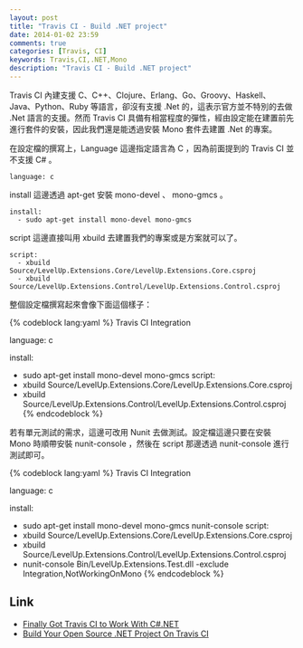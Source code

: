 ```yaml
---
layout: post
title: "Travis CI - Build .NET project"
date: 2014-01-02 23:59
comments: true
categories: [Travis, CI]
keywords: Travis,CI,.NET,Mono
description: "Travis CI - Build .NET project"
---
```


Travis CI 內建支援 C、C++、Clojure、Erlang、Go、Groovy、Haskell、Java、Python、Ruby 等語言，卻沒有支援 .Net 的，這表示官方並不特別的去做 .Net 語言的支援。然而 Travis CI 具備有相當程度的彈性，經由設定能在建置前先進行套件的安裝，因此我們還是能透過安裝 Mono 套件去建置 .Net 的專案。

<!-- More -->

在設定檔的撰寫上，Language 這邊指定語言為 C ，因為前面提到的 Travis CI 並不支援 C# 。

    language: c


install 這邊透過 apt-get 安裝 mono-devel 、 mono-gmcs 。

    install:
      - sudo apt-get install mono-devel mono-gmcs


script 這邊直接叫用 xbuild 去建置我們的專案或是方案就可以了。

    script:
      - xbuild Source/LevelUp.Extensions.Core/LevelUp.Extensions.Core.csproj
      - xbuild Source/LevelUp.Extensions.Control/LevelUp.Extensions.Control.csproj


整個設定檔撰寫起來會像下面這個樣子：

{% codeblock lang:yaml %}
 Travis CI Integration

language: c

install:
  - sudo apt-get install mono-devel mono-gmcs
script:
  - xbuild Source/LevelUp.Extensions.Core/LevelUp.Extensions.Core.csproj
  - xbuild Source/LevelUp.Extensions.Control/LevelUp.Extensions.Control.csproj
{% endcodeblock %}


若有單元測試的需求，這邊可改用 Nunit 去做測試。設定檔這邊只要在安裝 Mono 時順帶安裝 nunit-console ，然後在 script 那邊透過 nunit-console 進行測試即可。

{% codeblock lang:yaml %}
 Travis CI Integration

language: c

install:
  - sudo apt-get install mono-devel mono-gmcs nunit-console
script:
  - xbuild Source/LevelUp.Extensions.Core/LevelUp.Extensions.Core.csproj
  - xbuild Source/LevelUp.Extensions.Control/LevelUp.Extensions.Control.csproj
  - nunit-console Bin/LevelUp.Extensions.Test.dll -exclude Integration,NotWorkingOnMono
{% endcodeblock %}


Link
----
* [Finally Got Travis CI to Work With C#.NET](http://www.parttimelegend.co.uk/blog/2013/04/11/finally-got-travis-ci-to-work-with-c-number-net/)
* [Build Your Open Source .NET Project On Travis CI](http://danlimerick.wordpress.com/2013/02/03/build-your-open-source-net-project-on-travis-ci/)
